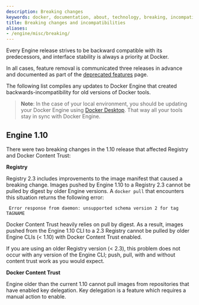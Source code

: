 ```yaml
---
description: Breaking changes
keywords: docker, documentation, about, technology, breaking, incompatibilities
title: Breaking changes and incompatibilities
aliases:
- /engine/misc/breaking/
---
```


Every Engine release strives to be backward compatible with its predecessors,
and interface stability is always a priority at Docker.

In all cases, feature removal is communicated three releases
in advance and documented as part of the [deprecated features](engine/deprecated/)
page.

The following list compiles any updates to Docker Engine that created
backwards-incompatibility for old versions of Docker tools.

> **Note**: In the case of your local environment, you should be updating your
  Docker Engine using [Docker Desktop](../desktop/index.md). That way all your tools stay
  in sync with Docker Engine.

## Engine 1.10

There were two breaking changes in the 1.10 release that affected
Registry and Docker Content Trust:

**Registry**

Registry 2.3 includes improvements to the image manifest that caused a
breaking change. Images pushed by Engine 1.10 to a Registry 2.3 cannot be
pulled by digest by older Engine versions. A `docker pull` that encounters this
situation returns the following error:

```none
 Error response from daemon: unsupported schema version 2 for tag TAGNAME
```

Docker Content Trust heavily relies on pull by digest. As a result, images
pushed from the Engine 1.10 CLI to a 2.3 Registry cannot be pulled by older
Engine CLIs (< 1.10) with Docker Content Trust enabled.

If you are using an older Registry version (< 2.3), this problem does not occur
with any version of the Engine CLI; push, pull, with and without content trust
work as you would expect.

**Docker Content Trust**

Engine older than the current 1.10 cannot pull images from repositories that
have enabled key delegation. Key delegation is a feature which requires a
manual action to enable.
